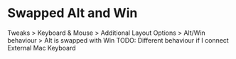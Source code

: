 # Swapped Alt and Win
Tweaks > Keyboard & Mouse > Additional Layout Options > Alt/Win behaviour > Alt is swapped with Win
  TODO: Different behaviour if I connect External Mac Keyboard
